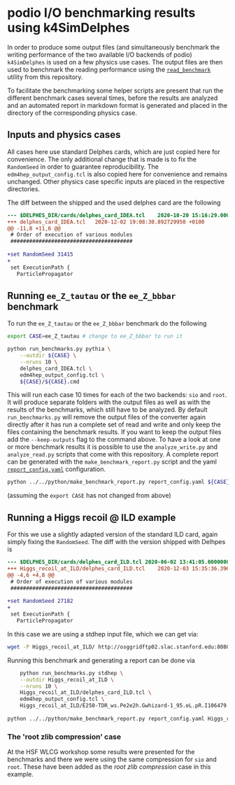 # podio I/O benchmarking results using k4SimDelphes

In order to produce some output files (and simultaneously benchmark the writing
performance of the two available I/O backends of podio) `k4SimDelphes` is used
on a few physics use cases. The output files are then used to benchmark the
reading performance using the
[`read_benchmark`](../../reading_benchmark/read_benchmark.cpp) utility from this
repository.

To facilitate the benchmarking some helper scripts are present that run the
different benchmark cases several times, before the results are analyzed and an
automated report in markdown format is generated and placed in the directory of
the corresponding physics case.

## Inputs and physics cases

All cases here use standard Delphes cards, which are just copied here for
convenience. The only additional change that is made is to fix the `RandomSeed`
in order to guarantee reproducibility. The `edm4hep_output_config.tcl` is also
copied here for convenience and remains unchanged. Other physics case specific
inputs are placed in the respective directories. 

The diff between the shipped and the used delphes card are the following
``` diff
--- $DELPHES_DIR/cards/delphes_card_IDEA.tcl	2020-10-20 15:16:29.000000000 +0200
+++ delphes_card_IDEA.tcl	2020-12-02 19:08:30.892729950 +0100
@@ -11,8 +11,6 @@
 # Order of execution of various modules
 #######################################
 
+set RandomSeed 31415
+
 set ExecutionPath {
   ParticlePropagator
```

## Running `ee_Z_tautau` or the `ee_Z_bbbar` benchmark

To run the `ee_Z_tautau` or the `ee_Z_bbbar` benchmark do the following

``` sh
export CASE=ee_Z_tautau # change to ee_Z_bbbar to run it

python run_benchmarks.py pythia \
    --outdir ${CASE} \
    --nruns 10 \
    delphes_card_IDEA.tcl \
    edm4hep_output_config.tcl \
    ${CASE}/${CASE}.cmd
```

This will run each case 10 times for each of the two backends: `sio` and `root`.
It will produce separate folders with the output files as well as with the
results of the benchmarks, which still have to be analyzed. By default
`run_benchmarks.py` will remove the output files of the converter again directly
after it has run a complete set of read and write and only keep the files
containing the benchmark results. If you want to keep the output files add the
`--keep-outputs` flag to the command above. To have a look at one or more
benchmark results it is possible to use the `analyze_write.py` and
`analyze_read.py` scripts that come with this repository. A complete report can
be generated with the `make_benchmark_report.py` script and the yaml
[`report_config.yaml`](report_config.yaml) configuration.

``` sh
python ../../python/make_benchmark_report.py report_config.yaml ${CASE}
```

(assuming the `export CASE` has not changed from above)

## Running a Higgs recoil @ ILD example

For this we use a slightly adapted version of the standard ILD card, again
simply fixing the `RandomSeed`. The diff with the version shipped with Delhpes
is

``` diff
--- $DELPHES_DIR/cards/delphes_card_ILD.tcl	2020-06-02 13:41:05.000000000 +0200
+++ Higgs_recoil_at_ILD/delphes_card_ILD.tcl	2020-12-03 15:35:36.396219719 +0100
@@ -4,6 +4,8 @@
 # Order of execution of various modules
 #######################################
 
+set RandomSeed 27182
+
 set ExecutionPath {
   ParticlePropagator
```

In this case we are using a stdhep input file, which we can get via:

``` sh
wget -P Higgs_recoil_at_ILD/ http://osggridftp02.slac.stanford.edu:8080/sdf/group/lcddata/ilc/prod/ilc/mc-dbd/generated/250-TDR_ws/higgs/E250-TDR_ws.Pe2e2h.Gwhizard-1_95.eL.pR.I106479.001.stdhep
```

Running this benchmark and generating a report can be done via

``` sh
    python run_benchmarks.py stdhep \
    --outdir Higgs_recoil_at_ILD \
    --nruns 10 \
    Higgs_recoil_at_ILD/delphes_card_ILD.tcl \
    edm4hep_output_config.tcl \
    Higgs_recoil_at_ILD/E250-TDR_ws.Pe2e2h.Gwhizard-1_95.eL.pR.I106479.001.stdhep
    
python ../../python/make_benchmark_report.py report_config.yaml Higgs_recoil_at_ILD
```

### The 'root zlib compression' case
At the HSF WLCG workshop some results were presented for the benchmarks and
there we were using the same compression for `sio` and `root`. These have been
added as the *root zlib compression* case in this example.

